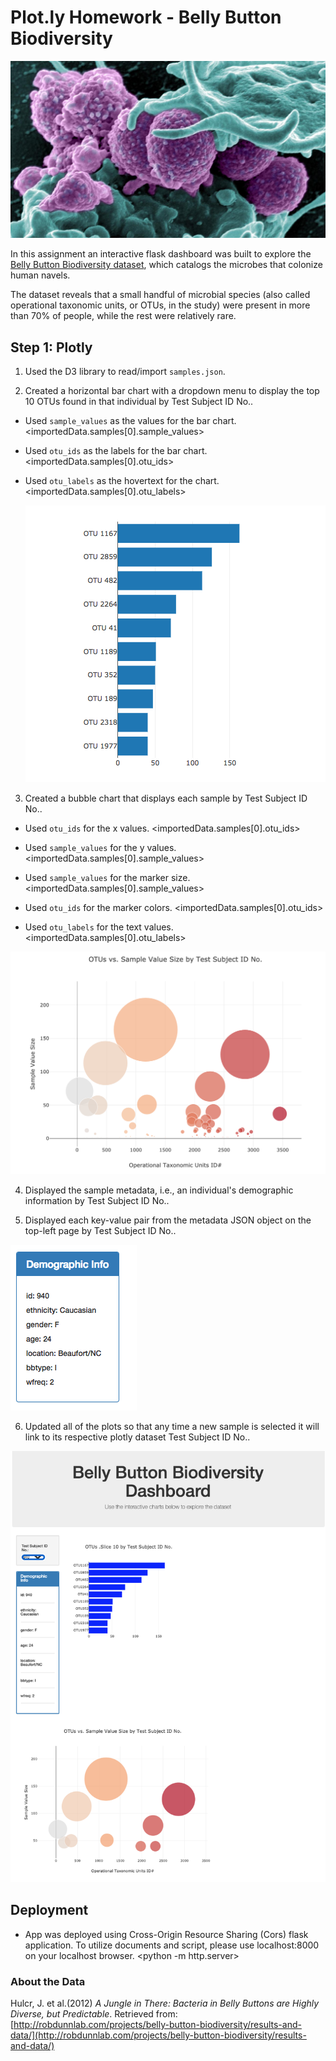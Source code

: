 # Plot.ly Homework - Belly Button Biodiversity

![Bacteria by filterforge.com](Images/Bacteria_0307_1280.jpg)

In this assignment an interactive flask dashboard was built to explore the [Belly Button Biodiversity dataset](http://robdunnlab.com/projects/belly-button-biodiversity/), which catalogs the microbes that colonize human navels.

The dataset reveals that a small handful of microbial species (also called operational taxonomic units, or OTUs, in the study) were present in more than 70% of people, while the rest were relatively rare. 

## Step 1: Plotly

1. Used the D3 library to read/import `samples.json`.

2. Created a horizontal bar chart with a dropdown menu to display the top 10 OTUs found in that individual by Test Subject ID No..

* Used `sample_values` as the values for the bar chart. <importedData.samples[0].sample_values>

* Used `otu_ids` as the labels for the bar chart. <importedData.samples[0].otu_ids>

* Used `otu_labels` as the hovertext for the chart. <importedData.samples[0].otu_labels>

  ![bar Chart](Images/hw01.png)

3. Created a bubble chart that displays each sample by Test Subject ID No..

* Used `otu_ids` for the x values. <importedData.samples[0].otu_ids>

* Used `sample_values` for the y values. <importedData.samples[0].sample_values>

* Used `sample_values` for the marker size. <importedData.samples[0].sample_values>

* Used `otu_ids` for the marker colors. <importedData.samples[0].otu_ids>

* Used `otu_labels` for the text values. <importedData.samples[0].otu_labels>

![Bubble Chart](Images/bubble_chart2.png)

4. Displayed the sample metadata, i.e., an individual's demographic information by Test Subject ID No..

5. Displayed each key-value pair from the metadata JSON object on the top-left page by Test Subject ID No..

![hw](Images/hw03.png)

6. Updated all of the plots so that any time a new sample is selected it will link to its respective plotly dataset Test Subject ID No.. 

![hw](Images/dashboard_alex.png)

## Deployment

* App was deployed using Cross-Origin Resource Sharing (Cors) flask application. To utilize documents and script, please use localhost:8000 on your localhost browser. <python -m http.server>

### About the Data

Hulcr, J. et al.(2012) _A Jungle in There: Bacteria in Belly Buttons are Highly Diverse, but Predictable_. Retrieved from: [http://robdunnlab.com/projects/belly-button-biodiversity/results-and-data/](http://robdunnlab.com/projects/belly-button-biodiversity/results-and-data/)

